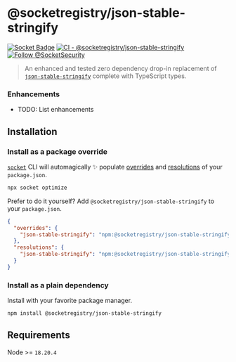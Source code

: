 # @socketregistry/json-stable-stringify

[![Socket Badge](https://socket.dev/api/badge/npm/package/@socketregistry/json-stable-stringify)](https://socket.dev/npm/package/@socketregistry/json-stable-stringify)
[![CI - @socketregistry/json-stable-stringify](https://github.com/SocketDev/socket-registry/actions/workflows/test.yml/badge.svg)](https://github.com/SocketDev/socket-registry/actions/workflows/test.yml)
[![Follow @SocketSecurity](https://img.shields.io/twitter/follow/SocketSecurity?style=social)](https://twitter.com/SocketSecurity)

> An enhanced and tested zero dependency drop-in replacement of
> [`json-stable-stringify`](https://socket.dev/npm/package/json-stable-stringify)
> complete with TypeScript types.

### Enhancements

- TODO: List enhancements

## Installation

### Install as a package override

[`socket`](https://socket.dev/npm/package/socket) CLI will automagically ✨
populate
[overrides](https://docs.npmjs.com/cli/v9/configuring-npm/package-json#overrides)
and [resolutions](https://yarnpkg.com/configuration/manifest#resolutions) of
your `package.json`.

```sh
npx socket optimize
```

Prefer to do it yourself? Add `@socketregistry/json-stable-stringify` to your
`package.json`.

```json
{
  "overrides": {
    "json-stable-stringify": "npm:@socketregistry/json-stable-stringify@^1"
  },
  "resolutions": {
    "json-stable-stringify": "npm:@socketregistry/json-stable-stringify@^1"
  }
}
```

### Install as a plain dependency

Install with your favorite package manager.

```sh
npm install @socketregistry/json-stable-stringify
```

## Requirements

Node >= `18.20.4`
